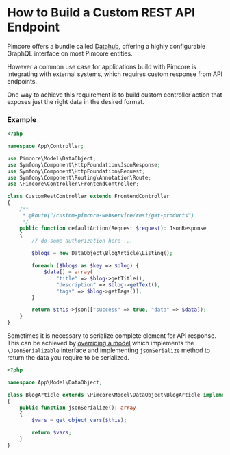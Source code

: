 # How to Build a Custom REST API Endpoint

Pimcore offers a bundle called [Datahub](https://github.com/pimcore/data-hub), offering a highly configurable GraphQL interface on most Pimcore entities.

However a common use case for applications build with Pimcore is integrating with external systems,
which requires custom response from API endpoints.

One way to achieve this requirement is to build custom controller action that exposes just the right data
in the desired format.

### Example

```php
<?php

namespace App\Controller;

use Pimcore\Model\DataObject;
use Symfony\Component\HttpFoundation\JsonResponse;
use Symfony\Component\HttpFoundation\Request;
use Symfony\Component\Routing\Annotation\Route;
use \Pimcore\Controller\FrontendController;

class CustomRestController extends FrontendController
{
    /**
     * @Route("/custom-pimcore-webservice/rest/get-products")
     */
    public function defaultAction(Request $request): JsonResponse
    {
        // do some authorization here ...

        $blogs = new DataObject\BlogArticle\Listing();

        foreach ($blogs as $key => $blog) {
            $data[] = array(
                "title" => $blog->getTitle(),
                "description" => $blog->getText(),
                "tags" => $blog->getTags());
        }

        return $this->json(["success" => true, "data" => $data]);
    }
}

```

Sometimes it is necessary to serialize complete element for API  response.
This can be achieved by [overriding a model](../20_Extending_Pimcore/03_Overriding_Models.md)
which implements the `\JsonSerializable` interface and implementing `jsonSerialize` method to return the data you require to be serialized.

 ```php
 <?php

 namespace App\Model\DataObject;

 class BlogArticle extends \Pimcore\Model\DataObject\BlogArticle implements \JsonSerializable
 {
     public function jsonSerialize(): array
     {
         $vars = get_object_vars($this);

         return $vars;
     }
 }
 ```
